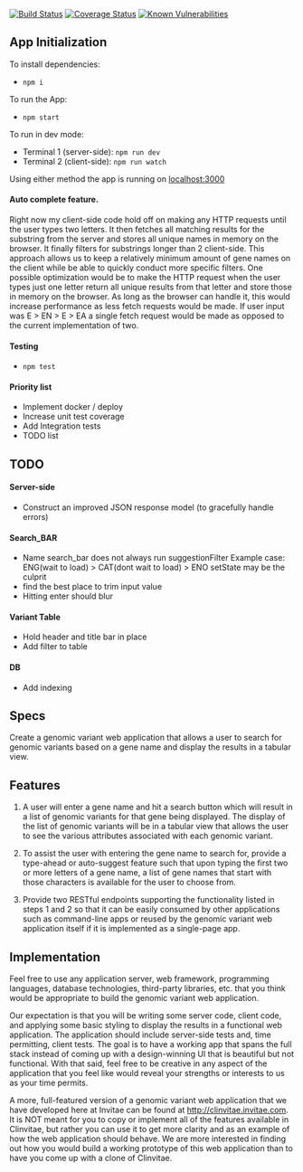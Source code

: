 [![Build Status](https://travis-ci.com/jhallman5/genomic_search.svg?branch=master)](https://travis-ci.com/jhallman5/genomic_search)
[![Coverage Status](https://coveralls.io/repos/github/jhallman5/genomic_search/badge.svg?branch=master)](https://coveralls.io/github/jhallman5/genomic_search?branch=master)
[![Known Vulnerabilities](https://snyk.io/test/github/jhallman5/genomic_search/badge.svg)](https://snyk.io/test/github/jhallman5/genomic_search)

## App Initialization

To install dependencies:   
* ``` npm i ```   

To run the App:   
* ``` npm start ```  

To run in dev mode:    
* Terminal 1 (server-side): ``` npm run dev ```   
* Terminal 2 (client-side): ``` npm run watch ```

Using either method the app is running on [localhost:3000](http://localhost:3000/)

#### Auto complete feature.
Right now my client-side code hold off on making any HTTP requests until the user types two letters. It then fetches all matching results for the substring from the server and stores all unique names in memory on the browser. It finally filters for substrings longer than 2 client-side. This approach allows us to keep a relatively minimum amount of gene names on the client while be able to quickly conduct more specific filters. One possible optimization would be to make the HTTP request when the user types just one letter return all unique results from that letter and store those in memory on the browser. As long as the browser can handle it, this would increase performance as less fetch requests would be made. If user input was E > EN > E > EA a single fetch request would be made as opposed to the current implementation of two.

#### Testing
* ``` npm test ```

#### Priority list
* Implement docker / deploy 
* Increase unit test coverage 
* Add Integration tests 
* TODO list

## TODO
#### Server-side
* Construct an improved JSON response model (to gracefully handle errors)   

#### Search_BAR
* Name search_bar does not always run suggestionFilter
  Example case:
    ENG(wait to load) > CAT(dont wait to load) > ENO
    setState may be the culprit
* find the best place to trim input value
* Hitting enter should blur

#### Variant Table
* Hold header and title bar in place
* Add filter to table

#### DB 
* Add indexing 

Specs
-----------------
Create a genomic variant web application that allows a user to search for genomic variants based on a gene name and display the results in a tabular view.

Features
-------------  
1) A user will enter a gene name and hit a search button which will result in a list of genomic variants for that gene being displayed.  The display of the list of genomic variants will be in a tabular view that allows the user to see the various attributes associated with each genomic variant.

2) To assist the user with entering the gene name to search for, provide a type-ahead or auto-suggest feature such that upon typing the first two or more letters of a gene name, a list of gene names that start with those characters is available for the user to choose from.

3) Provide two RESTful endpoints supporting the functionality listed in steps 1 and 2 so that it can be easily consumed by other applications such as command-line apps or reused by the genomic variant web application itself if it is implemented as a single-page app.

Implementation
----------------------
Feel free to use any application server, web framework, programming languages, database technologies, third-party libraries, etc. that you think would be appropriate to build the genomic variant web application.

Our expectation is that you will be writing some server code, client code, and applying some basic styling to display the results in a functional web application.  The application should include server-side tests and, time permitting, client tests.  The goal is to have a working app that spans the full stack instead of coming up with a design-winning UI that is beautiful but not functional.  With that said, feel free to be creative in any aspect of the application that you feel like would reveal your strengths or interests to us as your time permits.  

A more, full-featured version of a genomic variant web application that we have developed here at Invitae can be found at http://clinvitae.invitae.com.  It is NOT meant for you to copy or implement all of the features available in Clinvitae, but rather you can use it to get more clarity and as an example of how the web application should behave.  We are more interested in finding out how you would build a working prototype of this web application than to have you come up with a clone of Clinvitae.
